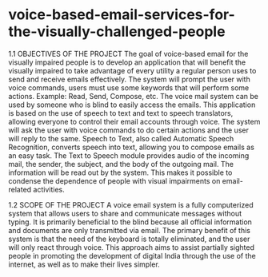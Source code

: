 # voice-based-email-services-for-the-visually-challenged-people
1.1 OBJECTIVES OF THE PROJECT
  The goal of voice-based email for the visually impaired people is to develop an
  application that will benefit the visually impaired to take advantage of every utility a regular
  person uses to send and receive emails effectively.
  The system will prompt the user with voice commands, users must use some keywords
  that will perform some actions. Example: Read, Send, Compose, etc. The voice mail system
  can be used by someone who is blind to easily access the emails.
  This application is based on the use of speech to text and text to speech translators,
  allowing everyone to control their email accounts through voice. The system will ask the user
  with voice commands to do certain actions and the user will reply to the same.
  Speech to Text, also called Automatic Speech Recognition, converts speech into text,
  allowing you to compose emails as an easy task.
  The Text to Speech module provides audio of the incoming mail, the sender, the subject,
  and the body of the outgoing mail. The information will be read out by the system. This makes
  it possible to condense the dependence of people with visual impairments on email-related
  activities.
  
  
1.2 SCOPE OF THE PROJECT
  A voice email system is a fully computerized system that allows users to share and
  communicate messages without typing. It is primarily beneficial to the blind because all official
  information and documents are only transmitted via email.
  The primary benefit of this system is that the need of the keyboard is totally eliminated,
  and the user will only react through voice. This approach aims to assist partially sighted people
  in promoting the development of digital India through the use of the internet, as well as to make
  their lives simpler. 
